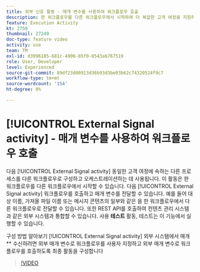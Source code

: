 ```yaml
---
title: 외부 신호 활동 - 매개 변수를 사용하여 워크플로우 호출
description: 한 워크플로우를 다른 워크플로우에서 시작하여 더 복잡한 고객 여정을 지원하면서 문제를 보다 효과적으로 모니터링하고 대응할 수 있는 방법을 알아봅니다.
feature: Execution Activity
kt: 2750
thumbnail: 27249
doc-type: feature video
activity: use
team: TM
exl-id: d3996185-681c-4906-85f0-0543ab767519
role: User, Developer
level: Experienced
source-git-commit: 89df23d00913d36b93d3be03b62c74320524f9c7
workflow-type: tm+mt
source-wordcount: '154'
ht-degree: 0%

---
```



# [!UICONTROL External Signal activity] - 매개 변수를 사용하여 워크플로우 호출

다음 [!UICONTROL External Signal activity] 동일한 고객 여정에 속하는 다른 프로세스를 다른 워크플로우로 구성하고 오케스트레이션하는 데 사용됩니다. 이 활동은 한 워크플로우를 다른 워크플로우에서 시작할 수 있습니다. 다음 [!UICONTROL External Signal activity] 워크플로우를 호출하고 매개 변수를 전달할 수 있습니다. 예를 들어 대상 이름, 가져올 파일 이름 또는 메시지 콘텐츠의 일부와 같은 을 한 워크플로우에서 다른 워크플로우로 전달할 수 있습니다. 또한 REST API를 호출하여 컨텐츠 관리 시스템과 같은 외부 시스템과 통합할 수 있습니다. 사용 **테스트** 활동, 테스트는 이 기능에서 실행할 수 있습니다.

구성 방법 알아보기 [!UICONTROL External Signal activity] 외부 시스템에서 매개** 수신하려면 외부 매개 변수로 워크플로우를 사용자 지정하고 외부 매개 변수로 워크플로우를 호출하도록 최종 활동을 구성합니다

>[!VIDEO](https://video.tv.adobe.com/v/27249/?quality=12&learn=on)
